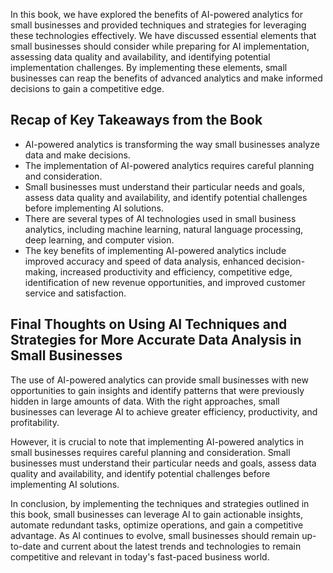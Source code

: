 
In this book, we have explored the benefits of AI-powered analytics for small businesses and provided techniques and strategies for leveraging these technologies effectively. We have discussed essential elements that small businesses should consider while preparing for AI implementation, assessing data quality and availability, and identifying potential implementation challenges. By implementing these elements, small businesses can reap the benefits of advanced analytics and make informed decisions to gain a competitive edge.

Recap of Key Takeaways from the Book
------------------------------------

* AI-powered analytics is transforming the way small businesses analyze data and make decisions.
* The implementation of AI-powered analytics requires careful planning and consideration.
* Small businesses must understand their particular needs and goals, assess data quality and availability, and identify potential challenges before implementing AI solutions.
* There are several types of AI technologies used in small business analytics, including machine learning, natural language processing, deep learning, and computer vision.
* The key benefits of implementing AI-powered analytics include improved accuracy and speed of data analysis, enhanced decision-making, increased productivity and efficiency, competitive edge, identification of new revenue opportunities, and improved customer service and satisfaction.

Final Thoughts on Using AI Techniques and Strategies for More Accurate Data Analysis in Small Businesses
--------------------------------------------------------------------------------------------------------

The use of AI-powered analytics can provide small businesses with new opportunities to gain insights and identify patterns that were previously hidden in large amounts of data. With the right approaches, small businesses can leverage AI to achieve greater efficiency, productivity, and profitability.

However, it is crucial to note that implementing AI-powered analytics in small businesses requires careful planning and consideration. Small businesses must understand their particular needs and goals, assess data quality and availability, and identify potential challenges before implementing AI solutions.

In conclusion, by implementing the techniques and strategies outlined in this book, small businesses can leverage AI to gain actionable insights, automate redundant tasks, optimize operations, and gain a competitive advantage. As AI continues to evolve, small businesses should remain up-to-date and current about the latest trends and technologies to remain competitive and relevant in today's fast-paced business world.